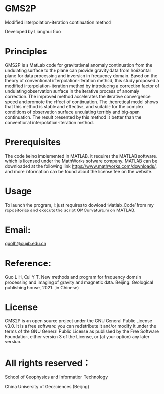# GMS2P

Modified interpolation-iteration continuation method

Developed by Lianghui Guo

# Principles

GMS2P is a MatLab code for gravitational anomaly continuation from the undulating surface to the plane can provide gravity data from horizontal plane for data processing and inversion in frequency domain. Based on the theory of conventional interpolation-iteration method, this study proposed a modified interpolation-iteration method by introducing a correction factor of undulating observation surface in the iterative process of anomaly correction. The improved method accelerates the iterative convergence speed and promote the effect of continuation. The theoretical model shows that this method is stable and effective, and suitable for the complex conditions of observation surface undulating terribly and big-span continuation. The result presented by this method is better than the conventional interpolation-iteration method. 

# Prerequisites

The code being implemented in MATLAB, it requires the MATLAB software, which is licensed under the MathWorks sofware company. MATLAB can be downloaded at the following link https://www.mathworks.com/downloads/, and more information can be found about the license fee on the website.

# Usage

To launch the program, it just requires to dowload ‘Matlab_Code’ from my repositories and execute the script GMCurvature.m on MATLAB. 

# Email:

guolh@cugb.edu.cn

# Reference: 

Guo L H, Cui Y T. New methods and program for frequency domain processing and imaging of gravity and magnetic data. Beijing: Geological publishing house, 2021. (in Chinese)

# License

GMS2P is an open source project under the GNU General Public License v3.0. It is a free software: you can redistribute it and/or modify it under the terms of the GNU General Public License as published by the Free Software Foundation, either version 3 of the License, or (at your option) any later version.

# All rights reserved：

School of Geophysics and Information Technology

China University of Geosciences (Beijing)
